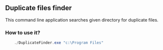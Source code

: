 ## Duplicate files finder

This command line application searches given directory for duplicate files.

### How to use it?
```ps1
    ./DuplicateFinder.exe "c:\Program Files"
```